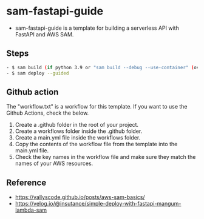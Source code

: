 # sam-fastapi-guide
- sam-fastapi-guide is a template for building a serverless API with FastAPI and AWS SAM.

## Steps
```bash
- $ sam build (if python 3.9 or "sam build --debug --use-container" (over python 3.10)
- $ sam deploy --guided
```

## Github action
The "workflow.txt" is a workflow for this template.
If you want to use the Github Actions, check the below.

1. Create a .github folder in the root of your project.
2. Create a workflows folder inside the .github folder.
3. Create a main.yml file inside the workflows folder.
4. Copy the contents of the workflow file from the template into the main.yml file.
5. Check the key names in the workflow file and make sure they match the names of your AWS resources.

## Reference
- https://vallyscode.github.io/posts/aws-sam-basics/
- https://velog.io/@insutance/simple-deploy-with-fastapi-mangum-lambda-sam

